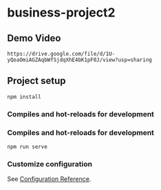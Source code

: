 # business-project2

## Demo Video
```
https://drive.google.com/file/d/1U-yQoaOmiAGZAqbWfSjdqXhE4bK1pF0J/view?usp=sharing
```


## Project setup
```
npm install
```

### Compiles and hot-reloads for development

### Compiles and hot-reloads for development
```
npm run serve
```


### Customize configuration
See [Configuration Reference](https://cli.vuejs.org/config/).
